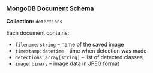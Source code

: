 ### MongoDB Document Schema

**Collection:** `detections`

Each document contains:
- `filename`: `string` – name of the saved image
- `timestamp`: `datetime` – time when detection was made
- `detections`: `array[string]` – list of detected classes
- `image`: `binary` – image data in JPEG format
